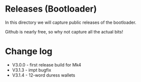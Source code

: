 
# Releases (Bootloader)

In this directory we will capture public releases of the bootloader.

Github is nearly free, so why not capture all the actual bits!


# Change log

- V3.0.0 - first release build for Mk4
- V3.1.3 - impt bugfix
- V3.1.4 - 12-word duress wallets

